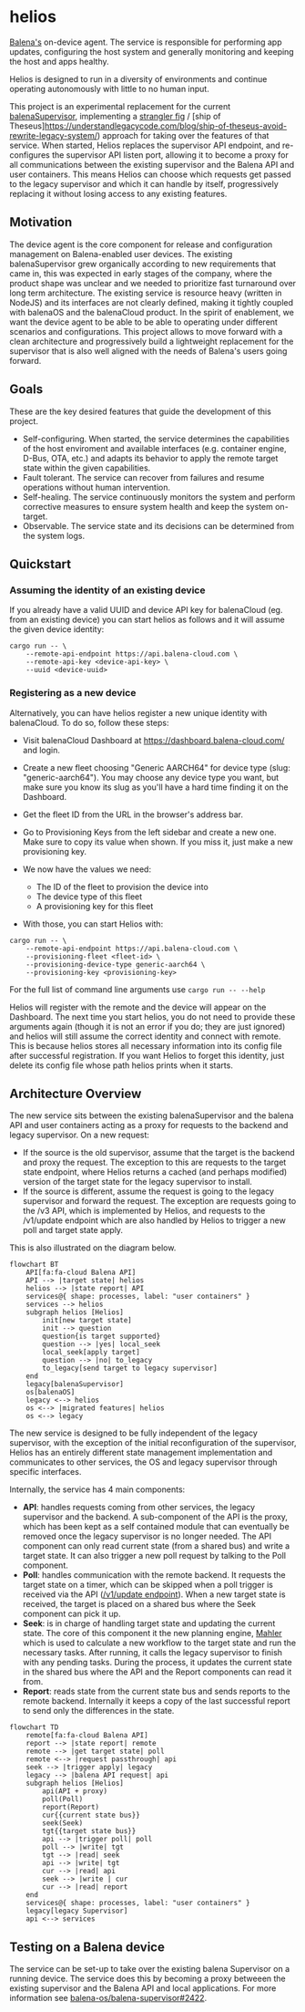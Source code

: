 # helios

[Balena's](https://www.balena.io/) on-device agent. The service is responsible for performing app updates, configuring the host system and generally monitoring and keeping the host and apps healthy.

Helios is designed to run in a diversity of environments and continue operating autonomously with little to no human input.

This project is an experimental replacement for the current [balenaSupervisor](https://github.com/balena-os/balenas-supervisor), implementing a [strangler fig](https://martinfowler.com/bliki/StranglerFigApplication.html) / [ship of Theseus]https://understandlegacycode.com/blog/ship-of-theseus-avoid-rewrite-legacy-system/) approach for taking over the features of that service. When started, Helios replaces the supervisor API endpoint, and re-configures the supervisor API listen port, allowing it to become a proxy for all communications between the existing supervisor and the Balena API and user containers. This means Helios can choose which requests get passed to the legacy supervisor and which it can handle by itself, progressively replacing it without losing access to any existing features.

## Motivation

The device agent is the core component for release and configuration management on Balena-enabled user devices. The existing balenaSupervisor grew organically according to new requirements that came in, this was expected in early stages of the company, where the product shape was unclear and we needed to prioritize fast turnaround over long term architecture. The existing service is resource heavy (written in NodeJS) and its interfaces are not clearly defined, making it tightly coupled with balenaOS and the balenaCloud product. In the spirit of enablement, we want the device agent to be able to be able to operating under different scenarios and configurations. This project allows to move forward with a clean architecture and progressively build a lightweight replacement for the supervisor that is also well aligned with the needs of Balena's users going forward.

## Goals

These are the key desired features that guide the development of this project.

- Self-configuring. When started, the service determines the capabilities of the host enviroment and available interfaces (e.g. container engine, D-Bus, OTA, etc.) and adapts its behavior to apply the remote target state within the given capabilities.
- Fault tolerant. The service can recover from failures and resume operations without human intervention.
- Self-healing. The service continuously monitors the system and perform corrective measures to ensure system health and keep the system on-target.
- Observable. The service state and its decisions can be determined from the system logs.

## Quickstart

### Assuming the identity of an existing device

If you already have a valid UUID and device API key for balenaCloud (eg. from an existing device) you can start helios as follows and it will assume the given device identity:

```
cargo run -- \
    --remote-api-endpoint https://api.balena-cloud.com \
    --remote-api-key <device-api-key> \
    --uuid <device-uuid>
```

### Registering as a new device

Alternatively, you can have helios register a new unique identity with balenaCloud. To do so, follow these steps:

- Visit balenaCloud Dashboard at https://dashboard.balena-cloud.com/ and login.

- Create a new fleet choosing "Generic AARCH64" for device type (slug: "generic-aarch64"). You may choose any device type you want, but make sure you know its slug as you'll have a hard time finding it on the Dashboard.

- Get the fleet ID from the URL in the browser's address bar.

- Go to Provisioning Keys from the left sidebar and create a new one. Make sure to copy its value when shown. If you miss it, just make a new provisioning key.

- We now have the values we need:

  - The ID of the fleet to provision the device into
  - The device type of this fleet
  - A provisioning key for this fleet

- With those, you can start Helios with:

```
cargo run -- \
    --remote-api-endpoint https://api.balena-cloud.com \
    --provisioning-fleet <fleet-id> \
    --provisioning-device-type generic-aarch64 \
    --provisioning-key <provisioning-key>
```

For the full list of command line arguments use `cargo run -- --help`

Helios will register with the remote and the device will appear on the Dashboard. The next time you start helios, you do not need to provide these arguments again (though it is not an error if you do; they are just ignored) and helios will still assume the correct identity and connect with remote. This is because helios stores all necessary information into its config file after successful registration. If you want Helios to forget this identity, just delete its config file whose path helios prints when it starts.

## Architecture Overview

The new service sits between the existing balenaSupervisor and the balena API and user containers acting as a proxy for requests to the backend and legacy supervisor. On a new request:

- If the source is the old supervisor, assume that the target is the backend and proxy the request. The exception to this are requests to the target state endpoint, where Helios returns a cached (and perhaps modified) version of the target state for the legacy supervisor to install.
- If the source is different, assume the request is going to the legacy supervisor and forward the request. The exception are requests going to the /v3 API, which is implemented by Helios, and requests to the /v1/update endpoint which are also handled by Helios to trigger a new poll and target state apply.

This is also illustrated on the diagram below.

```mermaid
flowchart BT
    API[fa:fa-cloud Balena API]
    API --> |target state| helios
    helios --> |state report| API
    services@{ shape: processes, label: "user containers" }
    services --> helios
    subgraph helios [Helios]
        init[new target state]
        init --> question
        question{is target supported}
        question --> |yes| local_seek
        local_seek[apply target]
        question --> |no| to_legacy
        to_legacy[send target to legacy supervisor]
    end
    legacy[balenaSupervisor]
    os[balenaOS]
    legacy <--> helios
    os <--> |migrated features| helios
    os <--> legacy
```

The new service is designed to be fully independent of the legacy supervisor, with the exception of the initial reconfiguration of the supervisor, Helios has an entirely different state management implementation and communicates to other services, the OS and legacy supervisor through specific interfaces.

Internally, the service has 4 main components:

- **API**: handles requests coming from other services, the legacy supervisor and the backend. A sub-component of the API is the proxy, which has been kept as a self contained module that can eventually be removed once the legacy supervisor is no longer needed. The API component can only read current state (from a shared bus) and write a target state. It can also trigger a new poll request by talking to the Poll component.
- **Poll**: handles communication with the remote backend. It requests the target state on a timer, which can be skipped when a poll trigger is received via the API ([/v1/update endpoint](https://docs.balena.io/reference/supervisor/supervisor-api/#post-v1update)). When a new target state is received, the target is placed on a shared bus where the Seek component can pick it up.
- **Seek**: is in charge of handling target state and updating the current state. The core of this component it the new planning engine, [Mahler](https://github.com/balena-io-modules/mahler-rs) which is used to calculate a new workflow to the target state and run the necessary tasks. After running, it calls the legacy supervisor to finish with any pending tasks. During the process, it updates the current state in the shared bus where the API and the Report components can read it from.
- **Report**: reads state from the current state bus and sends reports to the remote backend. Internally it keeps a copy of the last successful report to send only the differences in the state.

```mermaid
flowchart TD
    remote[fa:fa-cloud Balena API]
    report --> |state report| remote
    remote --> |get target state| poll
    remote <--> |request passthrough| api
    seek --> |trigger apply| legacy
    legacy --> |balena API request| api
    subgraph helios [Helios]
        api(API + proxy)
        poll(Poll)
        report(Report)
        cur{{current state bus}}
        seek(Seek)
        tgt{{target state bus}}
        api --> |trigger poll| poll
        poll --> |write| tgt
        tgt --> |read| seek
        api --> |write| tgt
        cur --> |read| api
        seek --> |write | cur
        cur --> |read| report
    end
    services@{ shape: processes, label: "user containers" }
    legacy[legacy Supervisor]
    api <--> services
```

## Testing on a Balena device

The service can be set-up to take over the existing balena Supervisor on a running device. The service does this by becoming a proxy betweeen the existing supervisor and the Balena API and local applications. For more information see [balena-os/balena-supervisor#2422](https://github.com/balena-os/balena-supervisor/pull/2422).
